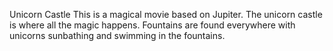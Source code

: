 Unicorn Castle
This is a magical movie based on Jupiter. The unicorn castle is where all the magic happens. Fountains are found everywhere with unicorns sunbathing and swimming in the fountains.